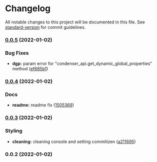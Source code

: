 # Changelog

All notable changes to this project will be documented in this file. See [standard-version](https://github.com/conventional-changelog/standard-version) for commit guidelines.

### [0.0.5](https://github.com/Mintrawa/hive-nodes-checker/compare/v0.0.4...v0.0.5) (2022-01-02)


### Bug Fixes

* **dgp:** param error for "condenser_api.get_dynamic_global_properties" method ([ef685b1](https://github.com/Mintrawa/hive-nodes-checker/commit/ef685b1da284a359d93d39c8dc4b44ad17e8fc27))

### [0.0.4](https://github.com/Mintrawa/hive-nodes-checker/compare/v0.0.3...v0.0.4) (2022-01-02)


### Docs

* **readme:** readme fix ([1505369](https://github.com/Mintrawa/hive-nodes-checker/commit/1505369f99aaf09a548461be20fac414ef177abf))

### [0.0.3](https://github.com/Mintrawa/hive-nodes-checker/compare/v0.0.2...v0.0.3) (2022-01-02)


### Styling

* **cleaning:** cleaning console and setting commitizen ([a211695](https://github.com/Mintrawa/hive-nodes-checker/commit/a211695ba173b2a63e8e516b3aac1eb4f0fab3f4))

### 0.0.2 (2022-01-02)
